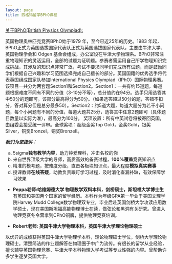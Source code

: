 ```yaml
---
layout: page
title: 西格玛留学BPhO课程
---
```


<a href="https://www.bpho.org.uk"/>关于BPhO(British Physics Olympiad):</a>


英国物理奥林匹克竞赛BPhO始于1979 年，至今已近25年的历史。1983 年起，BPhO正式为英国选拔国家代表队正式为英国选拔国家代表队，主要由牛津大学、英国物理学会和 Odgen 基金会组成，办公室设在牛津大学物理系。BPhO非常注重物理知识的灵活运用，全部的试题为证明题。参赛者需运用自己所学物理知识完成挑战，其涉及的知识点非常广泛，考试不要求同学们完成所有试题，而是鼓励同学们根据自己兴趣和学习范围选择完成自己擅长的部分。英国国籍的优秀选手将代表英国组成国家队参加International Physics Olympiad（IPhO）国际物理奥赛。
该项目一共分为两套题Section1和Section2。Section1：一共有约15道题，每道题根据难度不同有不同的分值（3-10分不等），总分值约在94分。选手只用选答其中50分的题即可。该部分最高得分为50分。（如果选答超过50分的题，答错不扣分，答对算分但是总分最多50）。Section2：约5道大题，每道大题分为若干小问题，每个小问题有不同的分值，每道大题共25分，选答其中任意2题即可（具体题目数量以实际为准），最高分为100分。
奖项设置：所有中英试卷将被寄回英国，由组委会接受统一评审。全球奖项：超级金奖Top Gold，金奖Gold，银奖Silver，铜奖BronzeΙ，铜奖BronzeⅡ。

***我们为您提供：***

<ol type="a">
  <li>5sigma<b>独有教学内容</b>，助力钟爱理科，冲击名校的你</li>
  <li>来自世界顶级大学的导师，高质高效的备赛过程，<b>100%覆盖</b>竞赛知识点</li>
  <li>精准的模考题，按难度分级，直击各板块知识点，最大程度<b>模拟真实赛事</b></li>
  <li>授课教师<b>在线答疑</b>，助教负责跟盯学习过程，及时消化查漏补缺，有效保障学习效果</li>
</ol>

- **Peppa老师:哈维姆德大学 物理数学双料本科，剑桥硕士，斯坦福大学博士生**
有英国和美国两个国家的留学经历。本科作为年级GPA第一毕业于美国文理学院Harvey Mudd College数学物理双专业，毕业后赴英国剑桥大学攻读应用数学硕士，现在美国斯坦福高能物理博士在读，做弦论和黑洞有关研究。曾进入物理竞赛冬令营拿到CPhO铜牌，提供物理竞赛培训。

- **Robert老师: 英国牛津大学物理本科，英国牛津大学理论物理硕士**

以优异的成绩获得英国牛津大学物理学本科，理论物理硕士学位，剑桥大学理论物理硕士。清楚简洁的作业题解答在物理圈子中广为流传。有很长的留学从业经验，擅长辅导英国物理竞赛、牛津大学本科物理入学考试等专业性强的内容。曾帮助许多学生逐梦英国大学。

